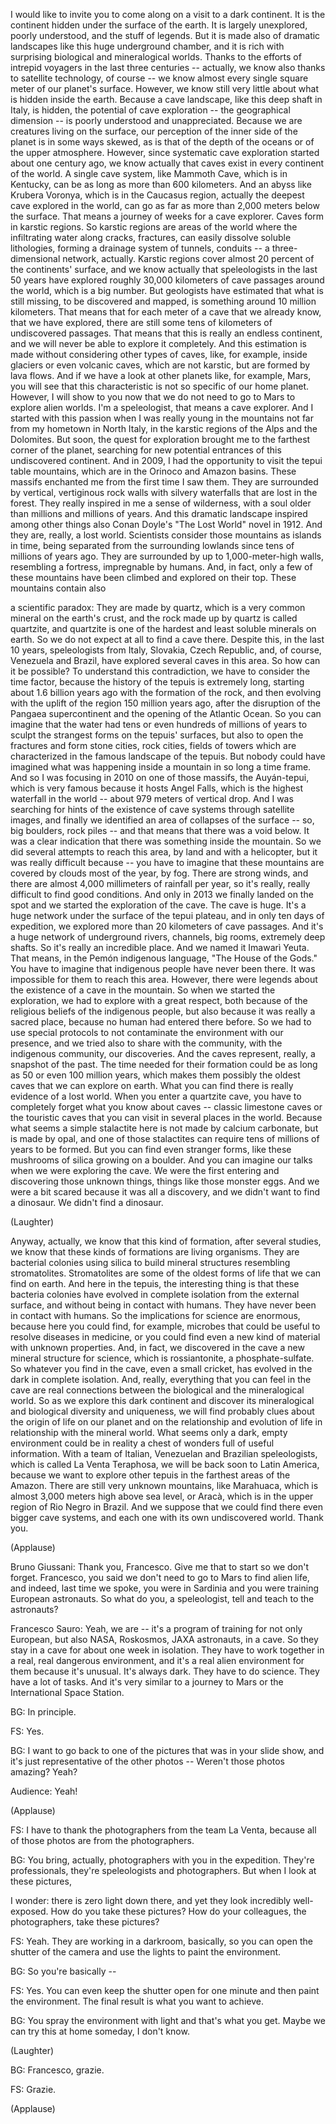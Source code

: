 
I would like to invite you
to come along on a visit
to a dark continent.
It is the continent hidden
under the surface of the earth.
It is largely unexplored,
poorly understood,
and the stuff of legends.
But it is made also of dramatic landscapes
like this huge underground chamber,
and it is rich with surprising
biological and mineralogical worlds.
Thanks to the efforts of intrepid voyagers
in the last three centuries --
actually, we know also thanks
to satellite technology, of course --
we know almost every single square meter
of our planet&#39;s surface.
However, we know still very little
about what is hidden inside the earth.
Because a cave landscape,
like this deep shaft in Italy, is hidden,
the potential of cave exploration --
the geographical dimension --
is poorly understood and unappreciated.
Because we are creatures
living on the surface,
our perception of the inner
side of the planet
is in some ways skewed,
as is that of the depth of the oceans
or of the upper atmosphere.
However, since systematic cave exploration
started about one century ago,
we know actually that caves exist
in every continent of the world.
A single cave system,
like Mammoth Cave, which is in Kentucky,
can be as long
as more than 600 kilometers.
And an abyss like Krubera Voronya,
which is in the Caucasus region,
actually the deepest cave
explored in the world,
can go as far as more than 2,000
meters below the surface.
That means a journey of weeks
for a cave explorer.
Caves form in karstic regions.
So karstic regions are areas of the world
where the infiltrating water
along cracks, fractures,
can easily dissolve soluble lithologies,
forming a drainage system
of tunnels, conduits --
a three-dimensional network, actually.
Karstic regions cover almost 20 percent
of the continents&#39; surface,
and we know actually that speleologists
in the last 50 years
have explored roughly 30,000 kilometers
of cave passages around the world,
which is a big number.
But geologists have estimated
that what is still missing,
to be discovered and mapped,
is something around 10 million kilometers.
That means that for each meter
of a cave that we already know,
that we have explored,
there are still some tens of kilometers
of undiscovered passages.
That means that this is really
an endless continent,
and we will never be able
to explore it completely.
And this estimation is made
without considering other types of caves,
like, for example, inside glaciers
or even volcanic caves,
which are not karstic,
but are formed by lava flows.
And if we have a look at other planets
like, for example, Mars,
you will see that this characteristic
is not so specific of our home planet.
However, I will show to you now
that we do not need to go to Mars
to explore alien worlds.
I&#39;m a speleologist, that means
a cave explorer.
And I started with this passion
when I was really young
in the mountains not far
from my hometown in North Italy,
in the karstic regions of the Alps
and the Dolomites.
But soon, the quest for exploration
brought me to the farthest corner
of the planet, searching
for new potential entrances
of this undiscovered continent.
And in 2009, I had the opportunity
to visit the tepui table mountains,
which are in the Orinoco
and Amazon basins.
These massifs enchanted me
from the first time I saw them.
They are surrounded by vertical,
vertiginous rock walls
with silvery waterfalls
that are lost in the forest.
They really inspired in me
a sense of wilderness,
with a soul older than millions
and millions of years.
And this dramatic landscape
inspired among other things
also Conan Doyle&#39;s
&quot;The Lost World&quot; novel in 1912.
And they are, really, a lost world.
Scientists consider those mountains
as islands in time,
being separated
from the surrounding lowlands
since tens of millions of years ago.
They are surrounded
by up to 1,000-meter-high walls,
resembling a fortress,
impregnable by humans.
And, in fact, only a few
of these mountains have been climbed
and explored on their top.
These mountains contain also

a scientific paradox:
They are made by quartz,
which is a very common mineral
on the earth&#39;s crust,
and the rock made up by quartz
is called quartzite,
and quartzite is one of the hardest
and least soluble minerals on earth.
So we do not expect at all
to find a cave there.
Despite this, in the last 10 years,
speleologists from Italy,
Slovakia, Czech Republic,
and, of course, Venezuela and Brazil,
have explored several caves in this area.
So how can it be possible?
To understand this contradiction,
we have to consider the time factor,
because the history of the tepuis
is extremely long,
starting about 1.6 billion years ago
with the formation of the rock,
and then evolving with the uplift
of the region 150 million years ago,
after the disruption
of the Pangaea supercontinent
and the opening of the Atlantic Ocean.
So you can imagine that the water had tens
or even hundreds of millions of years
to sculpt the strangest forms
on the tepuis&#39; surfaces,
but also to open the fractures
and form stone cities, rock cities,
fields of towers which are characterized
in the famous landscape of the tepuis.
But nobody could have imagined
what was happening inside a mountain
in so long a time frame.
And so I was focusing in 2010
on one of those massifs,
the Auyán-tepui, which is very famous
because it hosts Angel Falls,
which is the highest
waterfall in the world --
about 979 meters of vertical drop.
And I was searching for hints
of the existence of cave systems
through satellite images,
and finally we identified an area
of collapses of the surface --
so, big boulders, rock piles --
and that means that there
was a void below.
It was a clear indication that there
was something inside the mountain.
So we did several attempts
to reach this area,
by land and with a helicopter,
but it was really difficult
because -- you have to imagine
that these mountains are covered
by clouds most of the year, by fog.
There are strong winds,
and there are almost 4,000 millimeters
of rainfall per year,
so it&#39;s really, really difficult
to find good conditions.
And only in 2013 we finally
landed on the spot
and we started
the exploration of the cave.
The cave is huge.
It&#39;s a huge network under the surface
of the tepui plateau,
and in only ten days of expedition,
we explored more than 20 kilometers
of cave passages.
And it&#39;s a huge network
of underground rivers,
channels, big rooms,
extremely deep shafts.
So it&#39;s really an incredible place.
And we named it Imawarì Yeuta.
That means, in the Pemón indigenous
language, &quot;The House of the Gods.&quot;
You have to imagine that indigenous people
have never been there.
It was impossible for them
to reach this area.
However, there were legends
about the existence
of a cave in the mountain.
So when we started the exploration,
we had to explore with a great respect,
both because of the religious beliefs
of the indigenous people,
but also because
it was really a sacred place,
because no human had entered there before.
So we had to use special protocols
to not contaminate the environment
with our presence,
and we tried also to share
with the community,
with the indigenous community,
our discoveries.
And the caves represent, really,
a snapshot of the past.
The time needed for their formation
could be as long as 50 or even
100 million years,
which makes them possibly the oldest caves
that we can explore on earth.
What you can find there
is really evidence of a lost world.
When you enter a quartzite cave,
you have to completely forget
what you know about caves --
classic limestone caves
or the touristic caves
that you can visit
in several places in the world.
Because what seems
a simple stalactite here
is not made by calcium carbonate,
but is made by opal,
and one of those stalactites can require
tens of millions of years to be formed.
But you can find even stranger forms,
like these mushrooms of silica
growing on a boulder.
And you can imagine our talks
when we were exploring the cave.
We were the first entering
and discovering those unknown things,
things like those monster eggs.
And we were a bit scared
because it was all a discovery,
and we didn&#39;t want to find a dinosaur.
We didn&#39;t find a dinosaur.

(Laughter)

Anyway, actually, we know
that this kind of formation,
after several studies,
we know that these kinds of formations
are living organisms.
They are bacterial colonies using silica
to build mineral structures
resembling stromatolites.
Stromatolites are some of the oldest
forms of life that we can find on earth.
And here in the tepuis,
the interesting thing is that these
bacteria colonies have evolved
in complete isolation
from the external surface,
and without being in contact with humans.
They have never been
in contact with humans.
So the implications
for science are enormous,
because here you could find,
for example, microbes
that could be useful to resolve
diseases in medicine,
or you could find even a new kind
of material with unknown properties.
And, in fact, we discovered in the cave
a new mineral structure for science,
which is rossiantonite,
a phosphate-sulfate.
So whatever you find in the cave,
even a small cricket,
has evolved in the dark
in complete isolation.
And, really, everything that you can feel
in the cave are real connections
between the biological
and the mineralogical world.
So as we explore this dark continent
and discover its mineralogical
and biological diversity and uniqueness,
we will find probably clues
about the origin of life on our planet
and on the relationship
and evolution of life
in relationship with the mineral world.
What seems only a dark, empty environment
could be in reality a chest of wonders
full of useful information.
With a team of Italian, Venezuelan
and Brazilian speleologists,
which is called La Venta Teraphosa,
we will be back soon to Latin America,
because we want to explore other tepuis
in the farthest areas of the Amazon.
There are still very unknown mountains,
like Marahuaca, which is almost
3,000 meters high above sea level,
or Aracà, which is in the upper region
of Rio Negro in Brazil.
And we suppose that we could find there
even bigger cave systems,
and each one with its own
undiscovered world.
Thank you.

(Applause)


Bruno Giussani: Thank you, Francesco.
Give me that to start so we don&#39;t forget.
Francesco, you said we don&#39;t need
to go to Mars to find alien life,
and indeed, last time we spoke,
you were in Sardinia
and you were training European astronauts.
So what do you, a speleologist,
tell and teach to the astronauts?

Francesco Sauro: Yeah, we are --
it&#39;s a program of training
for not only European, but also NASA,
Roskosmos, JAXA astronauts, in a cave.
So they stay in a cave
for about one week in isolation.
They have to work together
in a real, real dangerous environment,
and it&#39;s a real alien environment for them
because it&#39;s unusual.
It&#39;s always dark. They have to do science.
They have a lot of tasks.
And it&#39;s very similar to a journey to Mars
or the International Space Station.

BG: In principle.

FS: Yes.

BG: I want to go back
to one of the pictures
that was in your slide show,
and it&#39;s just representative
of the other photos --
Weren&#39;t those photos amazing? Yeah?

Audience: Yeah!

(Applause)


FS: I have to thank the photographers
from the team La Venta,
because all of those photos
are from the photographers.

BG: You bring, actually, photographers
with you in the expedition.
They&#39;re professionals,
they&#39;re speleologists and photographers.
But when I look at these pictures,

I wonder: there is zero light down there,
and yet they look incredibly well-exposed.
How do you take these pictures?
How do your colleagues,
the photographers, take these pictures?

FS: Yeah. They are working
in a darkroom, basically,
so you can open the shutter of the camera
and use the lights
to paint the environment.

BG: So you&#39;re basically --

FS: Yes. You can even keep
the shutter open for one minute
and then paint the environment.
The final result is what
you want to achieve.

BG: You spray the environment with light
and that&#39;s what you get.
Maybe we can try this at home
someday, I don&#39;t know.

(Laughter)


BG: Francesco, grazie.

FS: Grazie.

(Applause)

